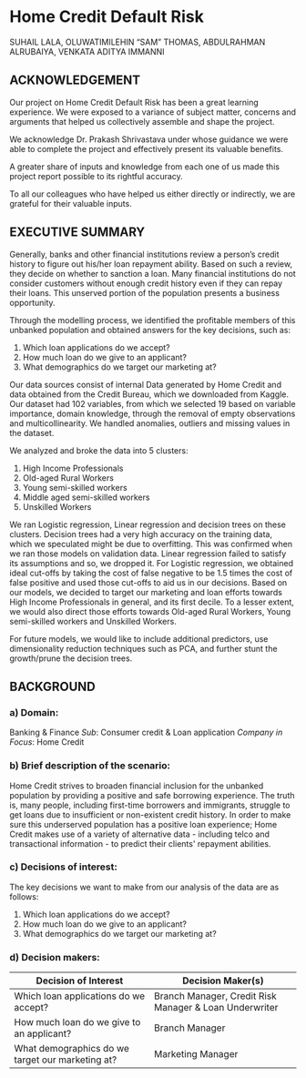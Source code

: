 # Home Credit Default Risk

SUHAIL LALA, OLUWATIMILEHIN “SAM” THOMAS,
ABDULRAHMAN ALRUBAIYA, VENKATA ADITYA IMMANNI

## ACKNOWLEDGEMENT
Our project on Home Credit Default Risk has been a great learning experience. We were
exposed to a variance of subject matter, concerns and arguments that helped us collectively
assemble and shape the project.

We acknowledge Dr. Prakash Shrivastava under whose guidance we were able to complete
the project and effectively present its valuable benefits.

A greater share of inputs and knowledge from each one of us made this project report
possible to its rightful accuracy.

To all our colleagues who have helped us either directly or indirectly, we are grateful for their
valuable inputs.

## EXECUTIVE SUMMARY

Generally, banks and other financial institutions review a person’s credit history to figure out
his/her loan repayment ability. Based on such a review, they decide on whether to sanction
a loan. Many financial institutions do not consider customers without enough credit history
even if they can repay their loans. This unserved portion of the population presents a business
opportunity.

Through the modelling process, we identified the profitable members of this unbanked
population and obtained answers for the key decisions, such as:

1. Which loan applications do we accept?
2. How much loan do we give to an applicant?
3. What demographics do we target our marketing at?

Our data sources consist of internal Data generated by Home Credit and data obtained from
the Credit Bureau, which we downloaded from Kaggle. Our dataset had 102 variables, from
which we selected 19 based on variable importance, domain knowledge, through the removal
of empty observations and multicollinearity. We handled anomalies, outliers and missing
values in the dataset.

We analyzed and broke the data into 5 clusters:

1. High Income Professionals
2. Old-aged Rural Workers
3. Young semi-skilled workers
4. Middle aged semi-skilled workers
5. Unskilled Workers

We ran Logistic regression, Linear regression and decision trees on these clusters. Decision
trees had a very high accuracy on the training data, which we speculated might be due to
overfitting. This was confirmed when we ran those models on validation data. Linear
regression failed to satisfy its assumptions and so, we dropped it. For Logistic regression, we
obtained ideal cut-offs by taking the cost of false negative to be 1.5 times the cost of false
positive and used those cut-offs to aid us in our decisions.
Based on our models, we decided to target our marketing and loan efforts towards High
Income Professionals in general, and its first decile. To a lesser extent, we would also direct
those efforts towards Old-aged Rural Workers, Young semi-skilled workers and Unskilled
Workers.

For future models, we would like to include additional predictors, use dimensionality
reduction techniques such as PCA, and further stunt the growth/prune the decision trees.

## BACKGROUND
### a) Domain:
Banking & Finance
*Sub*: Consumer credit & Loan application
*Company in Focus*: Home Credit

### b) Brief description of the scenario:
Home Credit strives to broaden financial inclusion for the unbanked population by providing
a positive and safe borrowing experience. The truth is, many people, including first-time
borrowers and immigrants, struggle to get loans due to insufficient or non-existent credit
history. In order to make sure this underserved population has a positive loan experience;
Home Credit makes use of a variety of alternative data - including telco and transactional
information - to predict their clients' repayment abilities.

### c) Decisions of interest:
The key decisions we want to make from our analysis of the data are as follows:

1. Which loan applications do we accept?
2. How much loan do we give to an applicant?
3. What demographics do we target our marketing at?

### d) Decision makers:
| Decision of Interest | Decision Maker(s) |
| -- | -- |
| Which loan applications do we accept? | Branch Manager, Credit Risk Manager & Loan Underwriter |
| How much loan do we give to an applicant? | Branch Manager |
| What demographics do we target our marketing at? | Marketing Manager |
